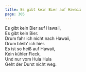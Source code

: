 ```yaml
---
title: Es gibt kein Bier auf Hawaii
page: 305
---  
```


Es gibt kein Bier auf Hawaii,  
Es gibt kein Bier.  
Drum fahr ich nicht nach Hawaii,  
Drum bleib' ich hier.  
Es ist so heiß auf Hawaii,  
Kein kühler Fleck,  
Und nur vom Hula Hula  
Geht der Durst nicht weg.  